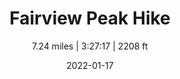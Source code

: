 ---
title: "Fairview Peak Hike"
subtitle: 7.24 miles | 3:27:17 | 2208 ft
date: 2022-01-17
description: More content on the way!
featured_image: "/images/fairview-skyline.jpeg"
---